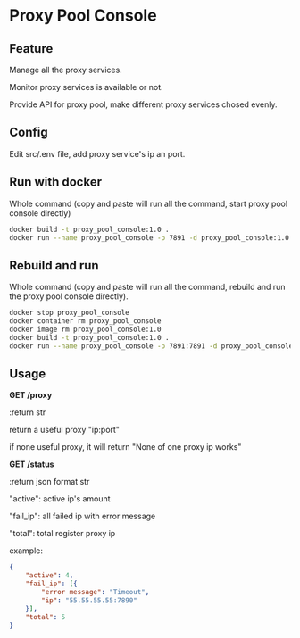 # Proxy Pool Console

## Feature

Manage all the proxy services.

Monitor proxy services is available or not.

Provide API for proxy pool, make different proxy services chosed evenly.

## Config

Edit src/.env file, add proxy service's ip an port.

## Run with docker

Whole command (copy and paste will run all the command, start proxy pool console directly)
```sh
docker build -t proxy_pool_console:1.0 .
docker run --name proxy_pool_console -p 7891 -d proxy_pool_console:1.0

```

## Rebuild and run

Whole command (copy and paste will run all the command, rebuild and run the proxy pool console directly).
```sh
docker stop proxy_pool_console
docker container rm proxy_pool_console
docker image rm proxy_pool_console:1.0
docker build -t proxy_pool_console:1.0 .
docker run --name proxy_pool_console -p 7891:7891 -d proxy_pool_console:1.0


```

## Usage

**GET /proxy**

:return str

return a useful proxy "ip:port"

if none useful proxy, it will return "None of one proxy ip works"

**GET /status**

:return json format str

"active": active ip's amount

"fail_ip": all failed ip with error message

"total": total register proxy ip

example:

```json
{
    "active": 4,
    "fail_ip": [{
        "error message": "Timeout",
        "ip": "55.55.55.55:7890"
    }],
    "total": 5
}
```